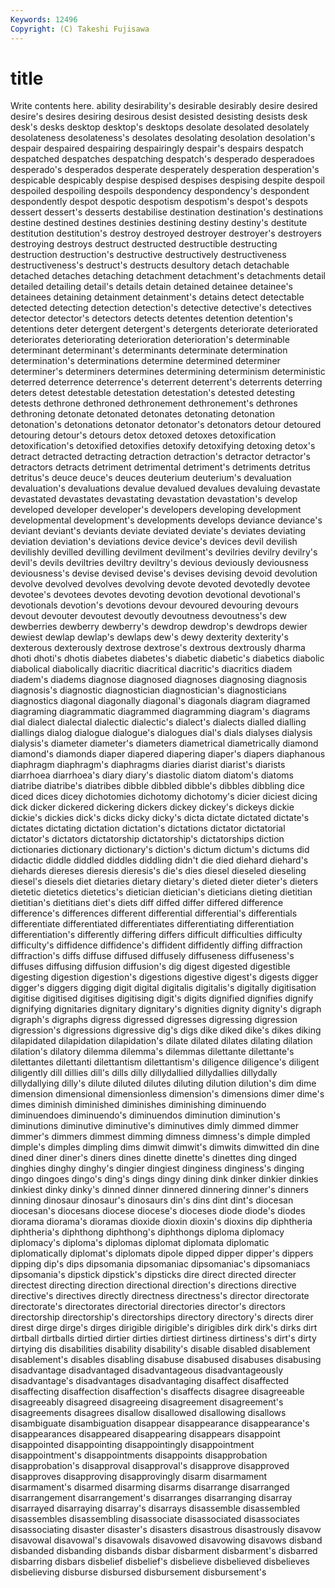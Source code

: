 ```yaml
---
Keywords: 12496 
Copyright: (C) Takeshi Fujisawa
---
```


# title

Write contents here.
ability desirability's desirable desirably desire
desired desire's desires desiring desirous desist desisted desisting desists desk
desk's desks desktop desktop's desktops desolate desolated desolately desolateness desolateness's
desolates desolating desolation desolation's despair despaired despairing despairingly despair's despairs
despatch despatched despatches despatching despatch's desperado desperadoes desperado's desperados desperate
desperately desperation desperation's despicable despicably despise despised despises despising despite
despoil despoiled despoiling despoils despondency despondency's despondent despondently despot despotic
despotism despotism's despot's despots dessert dessert's desserts destabilise destination destination's
destinations destine destined destines destinies destining destiny destiny's destitute destitution
destitution's destroy destroyed destroyer destroyer's destroyers destroying destroys destruct destructed
destructible destructing destruction destruction's destructive destructively destructiveness destructiveness's destruct's destructs
desultory detach detachable detached detaches detaching detachment detachment's detachments detail
detailed detailing detail's details detain detained detainee detainee's detainees detaining
detainment detainment's detains detect detectable detected detecting detection detection's detective
detective's detectives detector detector's detectors detects detentes detention detention's detentions
deter detergent detergent's detergents deteriorate deteriorated deteriorates deteriorating deterioration deterioration's
determinable determinant determinant's determinants determinate determination determination's determinations determine determined
determiner determiner's determiners determines determining determinism deterministic deterred deterrence deterrence's
deterrent deterrent's deterrents deterring deters detest detestable detestation detestation's detested
detesting detests dethrone dethroned dethronement dethronement's dethrones dethroning detonate detonated
detonates detonating detonation detonation's detonations detonator detonator's detonators detour detoured
detouring detour's detours detox detoxed detoxes detoxification detoxification's detoxified detoxifies
detoxify detoxifying detoxing detox's detract detracted detracting detraction detraction's detractor
detractor's detractors detracts detriment detrimental detriment's detriments detritus detritus's deuce
deuce's deuces deuterium deuterium's devaluation devaluation's devaluations devalue devalued devalues
devaluing devastate devastated devastates devastating devastation devastation's develop developed developer
developer's developers developing development developmental development's developments develops deviance deviance's
deviant deviant's deviants deviate deviated deviate's deviates deviating deviation deviation's
deviations device device's devices devil devilish devilishly devilled devilling devilment
devilment's devilries devilry devilry's devil's devils deviltries deviltry deviltry's devious
deviously deviousness deviousness's devise devised devise's devises devising devoid devolution
devolve devolved devolves devolving devote devoted devotedly devotee devotee's devotees
devotes devoting devotion devotional devotional's devotionals devotion's devotions devour devoured
devouring devours devout devouter devoutest devoutly devoutness devoutness's dew dewberries
dewberry dewberry's dewdrop dewdrop's dewdrops dewier dewiest dewlap dewlap's dewlaps
dew's dewy dexterity dexterity's dexterous dexterously dextrose dextrose's dextrous dextrously
dharma dhoti dhoti's dhotis diabetes diabetes's diabetic diabetic's diabetics diabolic
diabolical diabolically diacritic diacritical diacritic's diacritics diadem diadem's diadems diagnose
diagnosed diagnoses diagnosing diagnosis diagnosis's diagnostic diagnostician diagnostician's diagnosticians diagnostics
diagonal diagonally diagonal's diagonals diagram diagramed diagraming diagrammatic diagrammed diagramming
diagram's diagrams dial dialect dialectal dialectic dialectic's dialect's dialects dialled
dialling diallings dialog dialogue dialogue's dialogues dial's dials dialyses dialysis
dialysis's diameter diameter's diameters diametrical diametrically diamond diamond's diamonds diaper
diapered diapering diaper's diapers diaphanous diaphragm diaphragm's diaphragms diaries diarist
diarist's diarists diarrhoea diarrhoea's diary diary's diastolic diatom diatom's diatoms
diatribe diatribe's diatribes dibble dibbled dibble's dibbles dibbling dice diced
dices dicey dichotomies dichotomy dichotomy's dicier diciest dicing dick dicker
dickered dickering dickers dickey dickey's dickeys dickie dickie's dickies dick's
dicks dicky dicky's dicta dictate dictated dictate's dictates dictating dictation
dictation's dictations dictator dictatorial dictator's dictators dictatorship dictatorship's dictatorships diction
dictionaries dictionary dictionary's diction's dictum dictum's dictums did didactic diddle
diddled diddles diddling didn't die died diehard diehard's diehards diereses
dieresis dieresis's die's dies diesel dieseled dieseling diesel's diesels diet
dietaries dietary dietary's dieted dieter dieter's dieters dietetic dietetics dietetics's
dietician dietician's dieticians dieting dietitian dietitian's dietitians diet's diets diff
diffed differ differed difference difference's differences different differential differential's differentials
differentiate differentiated differentiates differentiating differentiation differentiation's differently differing differs difficult
difficulties difficulty difficulty's diffidence diffidence's diffident diffidently diffing diffraction diffraction's
diffs diffuse diffused diffusely diffuseness diffuseness's diffuses diffusing diffusion diffusion's
dig digest digested digestible digesting digestion digestion's digestions digestive digest's
digests digger digger's diggers digging digit digital digitalis digitalis's digitally
digitisation digitise digitised digitises digitising digit's digits dignified dignifies dignify
dignifying dignitaries dignitary dignitary's dignities dignity dignity's digraph digraph's digraphs
digress digressed digresses digressing digression digression's digressions digressive dig's digs
dike diked dike's dikes diking dilapidated dilapidation dilapidation's dilate dilated
dilates dilating dilation dilation's dilatory dilemma dilemma's dilemmas dilettante dilettante's
dilettantes dilettanti dilettantism dilettantism's diligence diligence's diligent diligently dill dillies
dill's dills dilly dillydallied dillydallies dillydally dillydallying dilly's dilute diluted
dilutes diluting dilution dilution's dim dime dimension dimensional dimensionless dimension's
dimensions dimer dime's dimes diminish diminished diminishes diminishing diminuendo diminuendoes
diminuendo's diminuendos diminution diminution's diminutions diminutive diminutive's diminutives dimly dimmed
dimmer dimmer's dimmers dimmest dimming dimness dimness's dimple dimpled dimple's
dimples dimpling dims dimwit dimwit's dimwits dimwitted din dine dined
diner diner's diners dines dinette dinette's dinettes ding dinged dinghies
dinghy dinghy's dingier dingiest dinginess dinginess's dinging dingo dingoes dingo's
ding's dings dingy dining dink dinker dinkier dinkies dinkiest dinky
dinky's dinned dinner dinnered dinnering dinner's dinners dinning dinosaur dinosaur's
dinosaurs din's dins dint dint's diocesan diocesan's diocesans diocese diocese's
dioceses diode diode's diodes diorama diorama's dioramas dioxide dioxin dioxin's
dioxins dip diphtheria diphtheria's diphthong diphthong's diphthongs diploma diplomacy diplomacy's
diploma's diplomas diplomat diplomata diplomatic diplomatically diplomat's diplomats dipole dipped
dipper dipper's dippers dipping dip's dips dipsomania dipsomaniac dipsomaniac's dipsomaniacs
dipsomania's dipstick dipstick's dipsticks dire direct directed directer directest directing
direction directional direction's directions directive directive's directives directly directness directness's
director directorate directorate's directorates directorial directories director's directors directorship directorship's
directorships directory directory's directs direr direst dirge dirge's dirges dirigible
dirigible's dirigibles dirk dirk's dirks dirt dirtball dirtballs dirtied dirtier
dirties dirtiest dirtiness dirtiness's dirt's dirty dirtying dis disabilities disability
disability's disable disabled disablement disablement's disables disabling disabuse disabused disabuses
disabusing disadvantage disadvantaged disadvantageous disadvantageously disadvantage's disadvantages disadvantaging disaffect disaffected
disaffecting disaffection disaffection's disaffects disagree disagreeable disagreeably disagreed disagreeing disagreement
disagreement's disagreements disagrees disallow disallowed disallowing disallows disambiguate disambiguation disappear
disappearance disappearance's disappearances disappeared disappearing disappears disappoint disappointed disappointing disappointingly
disappointment disappointment's disappointments disappoints disapprobation disapprobation's disapproval disapproval's disapprove disapproved
disapproves disapproving disapprovingly disarm disarmament disarmament's disarmed disarming disarms disarrange
disarranged disarrangement disarrangement's disarranges disarranging disarray disarrayed disarraying disarray's disarrays
disassemble disassembled disassembles disassembling disassociate disassociated disassociates disassociating disaster disaster's
disasters disastrous disastrously disavow disavowal disavowal's disavowals disavowed disavowing disavows
disband disbanded disbanding disbands disbar disbarment disbarment's disbarred disbarring disbars
disbelief disbelief's disbelieve disbelieved disbelieves disbelieving disburse disbursed disbursement disbursement's
